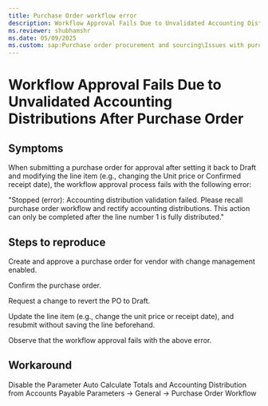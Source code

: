 ```yaml
---
title: Purchase Order workflow error
description: Workflow Approval Fails Due to Unvalidated Accounting Distributions After Purchase Order Change Request.
ms.reviewer: shubhamshr
ms.date: 05/09/2025
ms.custom: sap:Purchase order procurement and sourcing\Issues with purchase orders
---
```

#  Workflow Approval Fails Due to Unvalidated Accounting Distributions After Purchase Order

## Symptoms

When submitting a purchase order for approval after setting it back to Draft and modifying the line item (e.g., changing the Unit price or Confirmed receipt date), the workflow approval process fails with the following error:

"Stopped (error): Accounting distribution validation failed. Please recall purchase order workflow and rectify accounting distributions. This action can only be completed after the line number 1 is fully distributed."

## Steps to reproduce

Create and approve a purchase order for vendor with change management enabled.

Confirm the purchase order.

Request a change to revert the PO to Draft.

Update the line item (e.g., change the unit price or receipt date), and resubmit without saving the line beforehand.

Observe that the workflow approval fails with the above error.

## Workaround

Disable the Parameter Auto Calculate Totals and Accounting Distribution from Accounts Payable Parameters -> General -> Purchase Order Workflow
